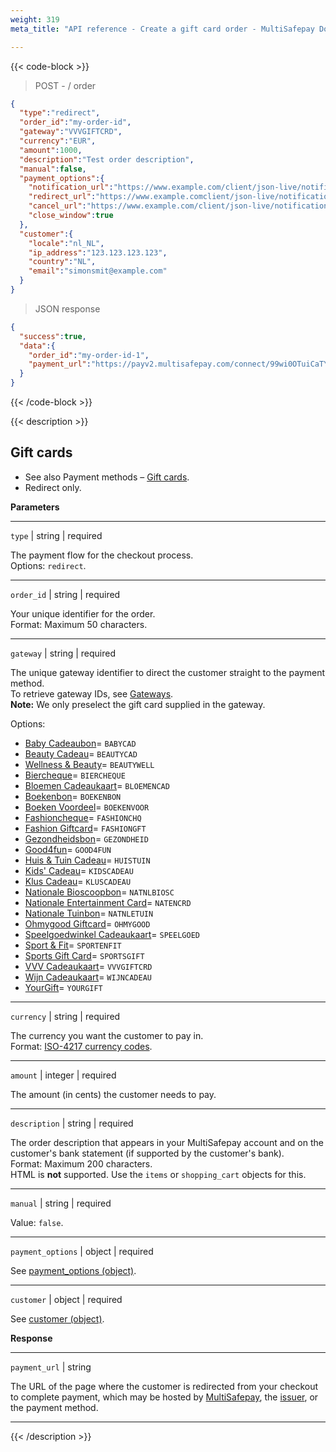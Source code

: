 ```yaml
---
weight: 319
meta_title: "API reference - Create a gift card order - MultiSafepay Docs"

---
```

{{< code-block >}}
> POST - / order 


```json 
{
  "type":"redirect",
  "order_id":"my-order-id",
  "gateway":"VVVGIFTCRD",
  "currency":"EUR",
  "amount":1000,
  "description":"Test order description",
  "manual":false,
  "payment_options":{
    "notification_url":"https://www.example.com/client/json-live/notification?type=notification",
    "redirect_url":"https://www.example.comclient/json-live/notification?type=redirect",
    "cancel_url":"https://www.example.com/client/json-live/notification?type=cancel",
    "close_window":true
  },
  "customer":{
    "locale":"nl_NL",
    "ip_address":"123.123.123.123",
    "country":"NL",
    "email":"simonsmit@example.com"
  }
}
```

> JSON response
```json 
{
  "success":true,
  "data":{
    "order_id":"my-order-id-1",
    "payment_url":"https://payv2.multisafepay.com/connect/99wi0OTuiCaTY2nwEiEOybWpVx8MNwrJ75c/?lang=nl_NL"
  }
}
```  
{{< /code-block >}}

{{< description >}}
## Gift cards

- See also Payment methods – [Gift cards](/payments/methods/prepaid-cards/gift-cards).  
- Redirect only.

**Parameters**

----------------
`type` | string | required

The payment flow for the checkout process.  
Options: `redirect`.  

----------------
`order_id` | string | required

Your unique identifier for the order.  
Format: Maximum 50 characters.

----------------
`gateway` | string | required

The unique gateway identifier to direct the customer straight to the payment method.  
To retrieve gateway IDs, see [Gateways](/api/#gateways).  
**Note:** We only preselect the gift card supplied in the gateway.  

Options:  

- [Baby Cadeaubon](https://www.babycadeaubon.nl/)= `BABYCAD`
- [Beauty Cadeau](https://www.beautycadeau.nl/)= `BEAUTYCAD`
- [Wellness & Beauty](https://www.wellnessbeautycadeau.nl/page/hoe-het-werkt/)= `BEAUTYWELL`
- [Biercheque](https://biercheque.nl/)= `BIERCHEQUE`
- [Bloemen Cadeaukaart](https://www.bloemen-cadeaukaart.nl/)= `BLOEMENCAD`
- [Boekenbon](https://bestel.boekenbon.nl/)= `BOEKENBON`
- [Boeken Voordeel](https://www.boekenVoordeel.nl/)= `BOEKENVOOR`
- [Fashioncheque](https://www.fashioncheque.com/)= `FASHIONCHQ`
- [Fashion Giftcard](https://www.fashion-giftcard.nl/)= `FASHIONGFT`
- [Gezondheidsbon](https://www.gezondheidsbon.nl/)= `GEZONDHEID`
- [Good4fun](https://www.good4fun.nl/)= `GOOD4FUN`
- [Huis & Tuin Cadeau](https://www.huisentuincadeau.com/)= `HUISTUIN`
- [Kids' Cadeau](https://www.dekidscadeaukaart.nl/)= `KIDSCADEAU`
- [Klus Cadeau](https://www.kluscadeau.nl/)= `KLUSCADEAU`
- [Nationale Bioscoopbon](https://www.bioscoopbon.nl/)= `NATNLBIOSC`
- [Nationale Entertainment Card](https://www.nationale-entertainmentcard.nl/)= `NATENCRD`
- [Nationale Tuinbon](https://www.nationale-tuinbon.nl/)= `NATNLETUIN`
- [Ohmygood Giftcard](https://ohmygood.nl/)= `OHMYGOOD`
- [Speelgoedwinkel Cadeaukaart](https://www.speelgoedwinkel.nl/)= `SPEELGOED`
- [Sport & Fit](https://www.sportenfitcadeau.nl/)= `SPORTENFIT`
- [Sports Gift Card](https://www.sports-giftcard.com/)= `SPORTSGIFT`
- [VVV Cadeaukaart](https://www.vvvcadeaukaarten.nl/)= `VVVGIFTCRD`
- [Wijn Cadeaukaart](https://www.wijn-cadeaukaart.nl/)= `WIJNCADEAU`
- [YourGift](https://www.yourgift.nl/)= `YOURGIFT`

----------------
`currency` | string | required

The currency you want the customer to pay in.   
Format: [ISO-4217 currency codes](https://www.iso.org/iso-4217-currency-codes.html).  

----------------
`amount` | integer | required

The amount (in cents) the customer needs to pay.

----------------
`description` | string | required

The order description that appears in your MultiSafepay account and on the customer's bank statement (if supported by the customer's bank).   
Format: Maximum 200 characters.   
HTML is **not** supported. Use the `items` or `shopping_cart` objects for this.

----------------
`manual` | string | required

Value: `false`.

----------------
`payment_options` | object | required

See [payment_options (object)](/api/#payment-options-object).

----------------
`customer` | object | required

See [customer (object)](/api/#customer-object).

**Response**

----------------
`payment_url` | string 

The URL of the page where the customer is redirected from your checkout to complete payment, which may be hosted by [MultiSafepay](/payment-pages/), the [issuer](/getting-started/glossary/#issuer), or the payment method.

----------------

{{< /description >}}
